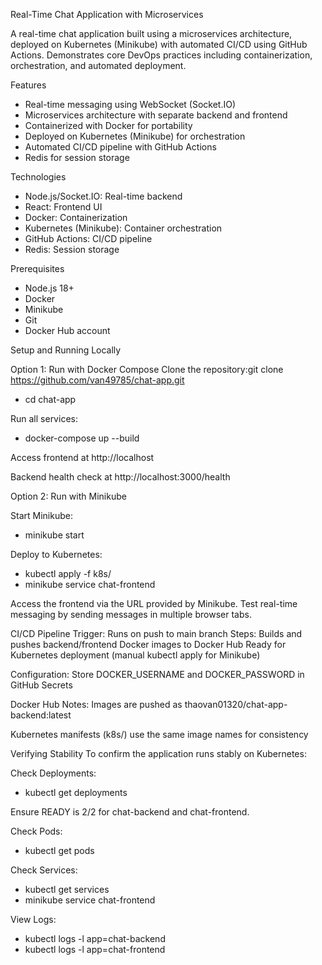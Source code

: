 Real-Time Chat Application with Microservices

A real-time chat application built using a microservices architecture, deployed on Kubernetes (Minikube) with automated CI/CD using GitHub Actions. Demonstrates core DevOps practices including containerization, orchestration, and automated deployment.

Features
  - Real-time messaging using WebSocket (Socket.IO)
  - Microservices architecture with separate backend and frontend
  - Containerized with Docker for portability
  - Deployed on Kubernetes (Minikube) for orchestration
  - Automated CI/CD pipeline with GitHub Actions
  - Redis for session storage 

Technologies
  - Node.js/Socket.IO: Real-time backend
  - React: Frontend UI
  - Docker: Containerization
  - Kubernetes (Minikube): Container orchestration
  - GitHub Actions: CI/CD pipeline
  - Redis: Session storage 

Prerequisites
  - Node.js 18+
  - Docker
  - Minikube
  - Git
  - Docker Hub account

Setup and Running Locally

Option 1: Run with Docker Compose
Clone the repository:git clone https://github.com/van49785/chat-app.git
  - cd chat-app

Run all services: 
  - docker-compose up --build

Access frontend at http://localhost

Backend health check at http://localhost:3000/health

Option 2: Run with Minikube

Start Minikube: 
  - minikube start

Deploy to Kubernetes: 
  - kubectl apply -f k8s/
  - minikube service chat-frontend

Access the frontend via the URL provided by Minikube.
Test real-time messaging by sending messages in multiple browser tabs.

CI/CD Pipeline
Trigger: Runs on push to main branch
Steps:
Builds and pushes backend/frontend Docker images to Docker Hub
Ready for Kubernetes deployment (manual kubectl apply for Minikube)

Configuration:
Store DOCKER_USERNAME and DOCKER_PASSWORD in GitHub Secrets

Docker Hub Notes:
Images are pushed as thaovan01320/chat-app-backend:latest 

Kubernetes manifests (k8s/) use the same image names for consistency

Verifying Stability
To confirm the application runs stably on Kubernetes:

Check Deployments: 
  - kubectl get deployments

Ensure READY is 2/2 for chat-backend and chat-frontend.

Check Pods: 
  - kubectl get pods

Check Services: 
  - kubectl get services
  - minikube service chat-frontend

View Logs: 
  - kubectl logs -l app=chat-backend
  - kubectl logs -l app=chat-frontend

